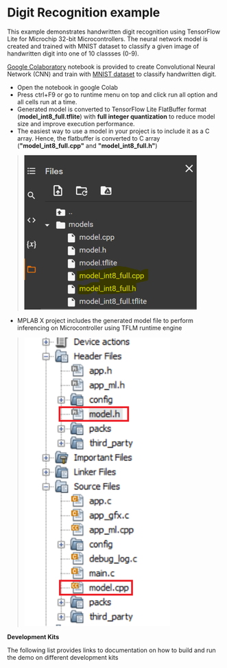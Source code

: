 # **Digit Recognition** example

This example demonstrates handwritten digit recognition using TensorFlow Lite for Microchip 32-bit Microcontrollers. 
The neural network model is created and trained with MNIST dataset to classify a given image of 
handwritten digit into one of 10 classses (0-9). 

[Google Colaboratory](https://github.com/Microchip-MPLAB-Harmony/tflite/scripts/digit_recognition/Digit_Recognition.ipynb) notebook is provided 
to create Convolutional Neural Network (CNN) and train with [MNIST dataset](http://yann.lecun.com/exdb/mnist/) to classify handwritten digit. 

- Open the notebook in google Colab 
- Press ctrl+F9 or go to runtime menu on top and click run all option and all cells run at a time. 
- Generated model is converted to TensorFlow Lite FlatBuffer format (**model_int8_full.tflite**) with **full integer quantization** to reduce model size and improve execution performance. 
- The easiest way to use a model in your project is to include it as a C array. Hence, the flatbuffer is converted to C array (**"model_int8_full.cpp"** and **"model_int8_full.h"**)
> ![tflite model](GUID-49E9F0F1-3DA5-423A-97EB-F99F3AA23BC1-low.png)
- MPLAB X project includes the generated model file to perform inferencing on Microcontroller using TFLM runtime engine 
> ![c array model](GUID-F7DD0879-73FB-4ADF-9A71-E10D76BCC224-low.png)


**Development Kits**

The following list provides links to documentation on how to build and run the demo on different development kits
